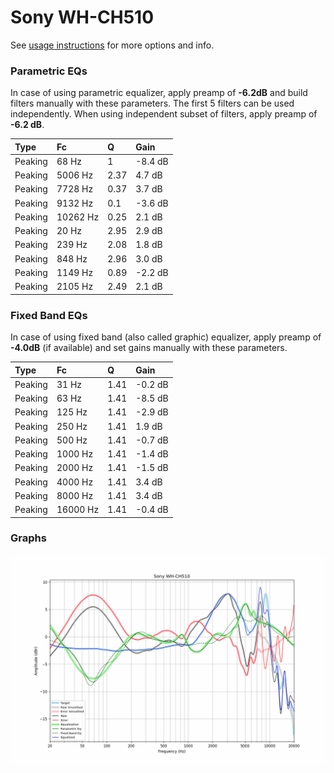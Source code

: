 # Sony WH-CH510
See [usage instructions](https://github.com/jaakkopasanen/AutoEq#usage) for more options and info.

### Parametric EQs
In case of using parametric equalizer, apply preamp of **-6.2dB** and build filters manually
with these parameters. The first 5 filters can be used independently.
When using independent subset of filters, apply preamp of **-6.2 dB**.

| Type    | Fc       |    Q | Gain    |
|:--------|:---------|:-----|:--------|
| Peaking | 68 Hz    | 1    | -8.4 dB |
| Peaking | 5006 Hz  | 2.37 | 4.7 dB  |
| Peaking | 7728 Hz  | 0.37 | 3.7 dB  |
| Peaking | 9132 Hz  | 0.1  | -3.6 dB |
| Peaking | 10262 Hz | 0.25 | 2.1 dB  |
| Peaking | 20 Hz    | 2.95 | 2.9 dB  |
| Peaking | 239 Hz   | 2.08 | 1.8 dB  |
| Peaking | 848 Hz   | 2.96 | 3.0 dB  |
| Peaking | 1149 Hz  | 0.89 | -2.2 dB |
| Peaking | 2105 Hz  | 2.49 | 2.1 dB  |

### Fixed Band EQs
In case of using fixed band (also called graphic) equalizer, apply preamp of **-4.0dB**
(if available) and set gains manually with these parameters.

| Type    | Fc       |    Q | Gain    |
|:--------|:---------|:-----|:--------|
| Peaking | 31 Hz    | 1.41 | -0.2 dB |
| Peaking | 63 Hz    | 1.41 | -8.5 dB |
| Peaking | 125 Hz   | 1.41 | -2.9 dB |
| Peaking | 250 Hz   | 1.41 | 1.9 dB  |
| Peaking | 500 Hz   | 1.41 | -0.7 dB |
| Peaking | 1000 Hz  | 1.41 | -1.4 dB |
| Peaking | 2000 Hz  | 1.41 | -1.5 dB |
| Peaking | 4000 Hz  | 1.41 | 3.4 dB  |
| Peaking | 8000 Hz  | 1.41 | 3.4 dB  |
| Peaking | 16000 Hz | 1.41 | -0.4 dB |

### Graphs
![](./Sony%20WH-CH510.png)